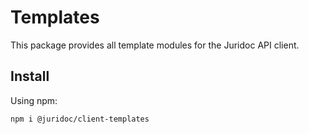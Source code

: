 # Templates

This package provides all template modules for the Juridoc API client.

## Install

Using npm:

```sh
npm i @juridoc/client-templates
```
